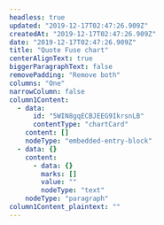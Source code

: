 ```yaml
---
headless: true
updated: "2019-12-17T02:47:26.909Z"
createdAt: "2019-12-17T02:47:26.909Z"
date: "2019-12-17T02:47:26.909Z"
title: "Quote Fuse chart"
centerAlignText: true
biggerParagraphText: false
removePadding: "Remove both"
columns: "One"
narrowColumn: false
column1Content:
  - data:
      id: "5WIN8gqECBJEEG9IkrsnLB"
      contentType: "chartCard"
    content: []
    nodeType: "embedded-entry-block"
  - data: {}
    content:
      - data: {}
        marks: []
        value: ""
        nodeType: "text"
    nodeType: "paragraph"
column1Content_plaintext: ""
---
```

